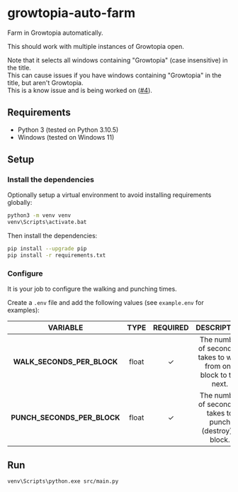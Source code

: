 # growtopia-auto-farm

Farm in Growtopia automatically.

This should work with multiple instances of Growtopia open.

Note that it selects all windows containing "Growtopia" (case insensitive) in the title.\
This can cause issues if you have windows containing "Growtopia" in the title, but aren't Growtopia.\
This is a know issue and is being worked on ([#4](/../../issues/4)).

## Requirements

- Python 3 (tested on Python 3.10.5)
- Windows (tested on Windows 11)

## Setup

### Install the dependencies

Optionally setup a virtual environment to avoid installing requirements globally:

```sh
python3 -m venv venv
venv\Scripts\activate.bat
```

Then install the dependencies:

```sh
pip install --upgrade pip
pip install -r requirements.txt
```

### Configure

It is your job to configure the walking and punching times.

Create a `.env` file and add the following values (see `example.env` for examples):

| VARIABLE | TYPE | REQUIRED | DESCRIPTION |
| :-: | :-: | :-: | :-: |
| **WALK\_SECONDS\_PER\_BLOCK** | float | ✓ | The number of seconds it takes to walk from one block to the next. |
| **PUNCH\_SECONDS\_PER\_BLOCK** | float | ✓ | The number of seconds it takes to punch (destroy) a block. |

## Run

```
venv\Scripts\python.exe src/main.py
```
